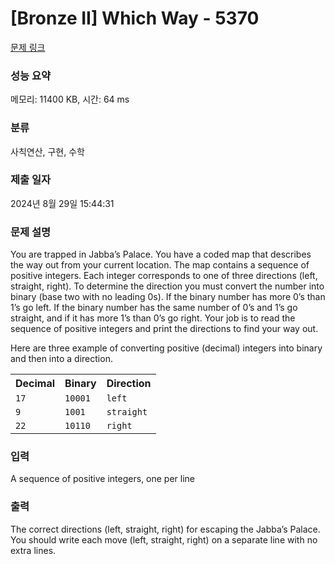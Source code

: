 # [Bronze II] Which Way - 5370 

[문제 링크](https://www.acmicpc.net/problem/5370) 

### 성능 요약

메모리: 11400 KB, 시간: 64 ms

### 분류

사칙연산, 구현, 수학

### 제출 일자

2024년 8월 29일 15:44:31

### 문제 설명

<p>You are trapped in Jabba’s Palace. You have a coded map that describes the way out from your current location. The map contains a sequence of positive integers. Each integer corresponds to one of three directions (left, straight, right). To determine the direction you must convert the number into binary (base two with no leading 0s). If the binary number has more 0’s than 1’s go left. If the binary number has the same number of 0’s and 1’s go straight, and if it has more 1’s than 0’s go right. Your job is to read the sequence of positive integers and print the directions to find your way out.</p>

<p>Here are three example of converting positive (decimal) integers into binary and then into a direction.</p>

<table class="table table-bordered table-center-20">
	<tbody>
		<tr>
			<th>Decimal</th>
			<th>Binary</th>
			<th>Direction</th>
		</tr>
		<tr>
			<td><code>17 </code></td>
			<td><code>10001</code></td>
			<td><code>left </code></td>
		</tr>
		<tr>
			<td><code>9 </code></td>
			<td><code>1001</code></td>
			<td><code>straight</code></td>
		</tr>
		<tr>
			<td><code>22 </code></td>
			<td><code>10110</code></td>
			<td><code>right</code></td>
		</tr>
	</tbody>
</table>

### 입력 

 <p>A sequence of positive integers, one per line</p>

### 출력 

 <p>The correct directions (left, straight, right) for escaping the Jabba’s Palace. You should write each move (left, straight, right) on a separate line with no extra lines.</p>

